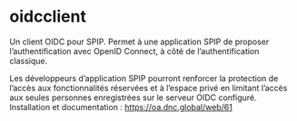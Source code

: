 # oidcclient
Un client OIDC pour SPIP. Permet à une application SPIP de proposer l’authentification avec OpenID Connect, à côté de l’authentification classique.

Les développeurs d’application SPIP pourront renforcer la protection de l’accès aux fonctionnalités réservées et à l’espace privé en limitant l’accès aux seules personnes enregistrées sur le serveur OIDC configuré.
Installation et documentation : https://oa.dnc.global/web/61
